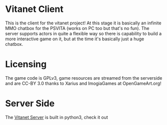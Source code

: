 # Vitanet Client
This is the client for the vitanet project!
At this stage it is basically an infinite
MMO chatbox for the PSVITA (works on PC too but
that's no fun). The server supports actors
in quite a flexible way so there is capability
to build a more interactive game on it, but at
the time it's basically just a huge chatbox.

# Licensing
The game code is GPLv3, game resources are
streamed from the serverside and are CC-BY 3.0
thanks to Xarius and ImogiaGames at OpenGameArt.org!

# Server Side
The [Vitanet Server](https://github.com/kouta-kun/vitanet) is built in
python3, check it out